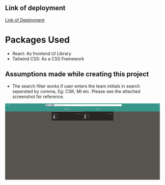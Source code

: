 ## Link of deployment
<a href='https://tf-assignment.netlify.app/'>Link of Deployment</a>
# Packages Used
- React: As frontend UI Library
- Tailwind CSS: As a CSS Framework
  
## Assumptions made while creating this project
- The search filter works if user enters the team initials in search seperated by comma, Eg: CSK, MI etc. Please see the attached screenshot for reference.

<img src='./IPL Match and Tables.png'></img>